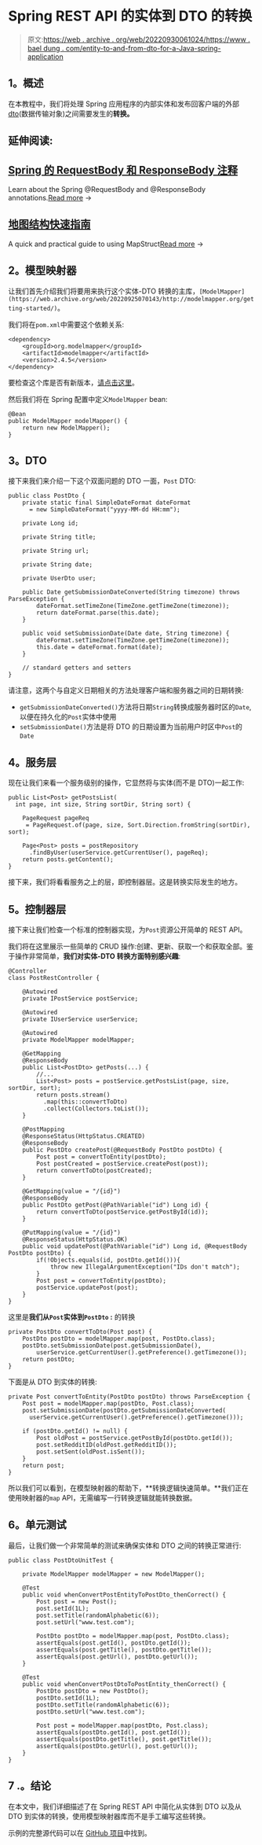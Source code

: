 # Spring REST API 的实体到 DTO 的转换

> 原文:[https://web . archive . org/web/20220930061024/https://www . bael dung . com/entity-to-and-from-dto-for-a-Java-spring-application](https://web.archive.org/web/20220930061024/https://www.baeldung.com/entity-to-and-from-dto-for-a-java-spring-application)

## **1。概述**

在本教程中，我们将处理 Spring 应用程序的内部实体和发布回客户端的外部[dto](/web/20220925070143/https://www.baeldung.com/java-dto-pattern)(数据传输对象)之间需要发生的**转换。**

## 延伸阅读:

## [Spring 的 RequestBody 和 ResponseBody 注释](/web/20220925070143/https://www.baeldung.com/spring-request-response-body)

Learn about the Spring @RequestBody and @ResponseBody annotations.[Read more](/web/20220925070143/https://www.baeldung.com/spring-request-response-body) →

## [地图结构快速指南](/web/20220925070143/https://www.baeldung.com/mapstruct)

A quick and practical guide to using MapStruct[Read more](/web/20220925070143/https://www.baeldung.com/mapstruct) →

## **2。模型映射器**

让我们首先介绍我们将要用来执行这个实体-DTO 转换的主库，`[ModelMapper](https://web.archive.org/web/20220925070143/http://modelmapper.org/getting-started/)`。

我们将在`pom.xml`中需要这个依赖关系:

```
<dependency>
    <groupId>org.modelmapper</groupId>
    <artifactId>modelmapper</artifactId>
    <version>2.4.5</version>
</dependency>
```

要检查这个库是否有新版本，[请点击这里](https://web.archive.org/web/20220925070143/https://search.maven.org/classic/#search|gav|1|g%3A%22org.modelmapper%22%20AND%20a%3A%22modelmapper%22)。

然后我们将在 Spring 配置中定义`ModelMapper` bean:

```
@Bean
public ModelMapper modelMapper() {
    return new ModelMapper();
}
```

## **3。DTO**

接下来我们来介绍一下这个双面问题的 DTO 一面，`Post` DTO:

```
public class PostDto {
    private static final SimpleDateFormat dateFormat
      = new SimpleDateFormat("yyyy-MM-dd HH:mm");

    private Long id;

    private String title;

    private String url;

    private String date;

    private UserDto user;

    public Date getSubmissionDateConverted(String timezone) throws ParseException {
        dateFormat.setTimeZone(TimeZone.getTimeZone(timezone));
        return dateFormat.parse(this.date);
    }

    public void setSubmissionDate(Date date, String timezone) {
        dateFormat.setTimeZone(TimeZone.getTimeZone(timezone));
        this.date = dateFormat.format(date);
    }

    // standard getters and setters
} 
```

请注意，这两个与自定义日期相关的方法处理客户端和服务器之间的日期转换:

*   `getSubmissionDateConverted()`方法将日期`String`转换成服务器时区的`Date`,以便在持久化的`Post`实体中使用
*   `setSubmissionDate()`方法是将 DTO 的日期设置为当前用户时区中`Post`的`Date`

## **4。服务层**

现在让我们来看一个服务级别的操作，它显然将与实体(而不是 DTO)一起工作:

```
public List<Post> getPostsList(
  int page, int size, String sortDir, String sort) {

    PageRequest pageReq
     = PageRequest.of(page, size, Sort.Direction.fromString(sortDir), sort);

    Page<Post> posts = postRepository
      .findByUser(userService.getCurrentUser(), pageReq);
    return posts.getContent();
}
```

接下来，我们将看看服务之上的层，即控制器层。这是转换实际发生的地方。

## **5。控制器层**

接下来让我们检查一个标准的控制器实现，为`Post`资源公开简单的 REST API。

我们将在这里展示一些简单的 CRUD 操作:创建、更新、获取一个和获取全部。鉴于操作非常简单，**我们对实体-DTO 转换方面特别感兴趣**:

```
@Controller
class PostRestController {

    @Autowired
    private IPostService postService;

    @Autowired
    private IUserService userService;

    @Autowired
    private ModelMapper modelMapper;

    @GetMapping
    @ResponseBody
    public List<PostDto> getPosts(...) {
        //...
        List<Post> posts = postService.getPostsList(page, size, sortDir, sort);
        return posts.stream()
          .map(this::convertToDto)
          .collect(Collectors.toList());
    }

    @PostMapping
    @ResponseStatus(HttpStatus.CREATED)
    @ResponseBody
    public PostDto createPost(@RequestBody PostDto postDto) {
        Post post = convertToEntity(postDto);
        Post postCreated = postService.createPost(post));
        return convertToDto(postCreated);
    }

    @GetMapping(value = "/{id}")
    @ResponseBody
    public PostDto getPost(@PathVariable("id") Long id) {
        return convertToDto(postService.getPostById(id));
    }

    @PutMapping(value = "/{id}")
    @ResponseStatus(HttpStatus.OK)
    public void updatePost(@PathVariable("id") Long id, @RequestBody PostDto postDto) {
        if(!Objects.equals(id, postDto.getId())){
            throw new IllegalArgumentException("IDs don't match");
        }
        Post post = convertToEntity(postDto);
        postService.updatePost(post);
    }
}
```

这里是**我们从`Post`实体到`PostDto` :** 的转换

```
private PostDto convertToDto(Post post) {
    PostDto postDto = modelMapper.map(post, PostDto.class);
    postDto.setSubmissionDate(post.getSubmissionDate(), 
        userService.getCurrentUser().getPreference().getTimezone());
    return postDto;
}
```

下面是从 DTO 到实体的转换:

```
private Post convertToEntity(PostDto postDto) throws ParseException {
    Post post = modelMapper.map(postDto, Post.class);
    post.setSubmissionDate(postDto.getSubmissionDateConverted(
      userService.getCurrentUser().getPreference().getTimezone()));

    if (postDto.getId() != null) {
        Post oldPost = postService.getPostById(postDto.getId());
        post.setRedditID(oldPost.getRedditID());
        post.setSent(oldPost.isSent());
    }
    return post;
}
```

所以我们可以看到，在模型映射器的帮助下，**转换逻辑快速简单。**我们正在使用映射器的`map` API，无需编写一行转换逻辑就能转换数据。

## **6。单元测试**

最后，让我们做一个非常简单的测试来确保实体和 DTO 之间的转换正常进行:

```
public class PostDtoUnitTest {

    private ModelMapper modelMapper = new ModelMapper();

    @Test
    public void whenConvertPostEntityToPostDto_thenCorrect() {
        Post post = new Post();
        post.setId(1L);
        post.setTitle(randomAlphabetic(6));
        post.setUrl("www.test.com");

        PostDto postDto = modelMapper.map(post, PostDto.class);
        assertEquals(post.getId(), postDto.getId());
        assertEquals(post.getTitle(), postDto.getTitle());
        assertEquals(post.getUrl(), postDto.getUrl());
    }

    @Test
    public void whenConvertPostDtoToPostEntity_thenCorrect() {
        PostDto postDto = new PostDto();
        postDto.setId(1L);
        postDto.setTitle(randomAlphabetic(6));
        postDto.setUrl("www.test.com");

        Post post = modelMapper.map(postDto, Post.class);
        assertEquals(postDto.getId(), post.getId());
        assertEquals(postDto.getTitle(), post.getTitle());
        assertEquals(postDto.getUrl(), post.getUrl());
    }
}
```

## 7 .**。结论**

在本文中，我们详细描述了在 Spring REST API 中简化从实体到 DTO 以及从 DTO 到实体的转换，使用模型映射器库而不是手工编写这些转换。

示例的完整源代码可以在 [GitHub 项目](https://web.archive.org/web/20220925070143/https://github.com/eugenp/tutorials/tree/master/spring-boot-rest)中找到。